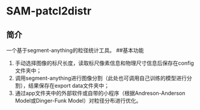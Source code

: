 # SAM-patcl2distr
## 简介
一个基于segment-anything的粒径统计工具。
##基本功能
1. 手动选择图像的标尺长度，读取标尺像素信息和物理尺寸信息后保存在config文件夹中；
2. 调用segment-anything进行图像分割（此处也可调用自己训练的模型进行分割），结果保存在export data文件夹中；
3. 通过app文件夹中的外部软件或自带的小程序（根据Andreson-Anderson Model或Dinger-Funk Model）对粒径分布进行优化。
